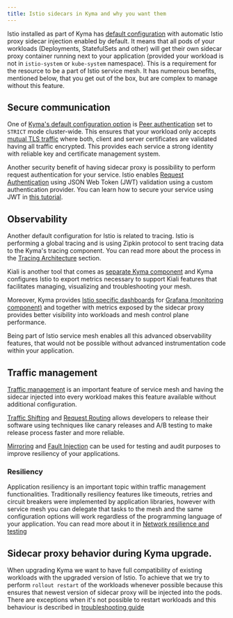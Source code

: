 ```yaml
---
title: Istio sidecars in Kyma and why you want them
---
```


Istio installed as part of Kyma has [default configuration](./smsh-02-default-istio-setup-in-kyma.md) with automatic Istio proxy sidecar injection enabled by default. It means that all pods of your workloads (Deployments, StatefulSets and other) will get their own sidecar proxy container running next to your application (provided your workload is not in `istio-system` or `kube-system` namespace). This is a requirement for the resource to be a part of Istio service mesh. It has numerous benefits, mentioned below, that you get out of the box, but are complex to manage without this feature.

## Secure communication

One of [Kyma's default configuration option](./smsh-02-default-istio-setup-in-kyma.md) is [Peer authentication](https://istio.io/latest/docs/concepts/security/#peer-authentication) set to `STRICT` mode cluster-wide. This ensures that your workload only accepts [mutual TLS traffic](https://www.cloudflare.com/learning/access-management/what-is-mutual-tls/) where both, client and server certificates are validated having all traffic encrypted. This provides each service a strong identity with reliable key and certificate management system.

Another security benefit of having sidecar proxy is possibility to perform request authentication for your service. Istio enables [Request Authentication](https://istio.io/latest/docs/reference/config/security/request_authentication/) using JSON Web Token (JWT) validation using a custom authentication provider. You can learn how to secure your service using JWT in [this tutorial](../../../03-tutorials/00-api-exposure/apix-05-expose-and-secure-workload-jwt.md).

## Observability

Another default configuration for Istio is related to tracing. Istio is performing a global tracing and is using Zipkin protocol to sent tracing data to the Kyma's tracing component. You can read more about the process in the [Tracing Architecture](../../../05-technical-reference/00-architecture/obsv-03-architecture-tracing.md) section.

Kiali is another tool that comes as [separate Kyma component](../../../05-technical-reference/00-architecture/obsv-04-architecture-kiali.md) and Kyma configures Istio to export metrics necessary to support Kiali features that facilitates managing, visualizing and troubleshooting your mesh.

Moreover, Kyma provides [Istio specific dashboards](https://istio.io/latest/docs/ops/integrations/grafana/#configuration) for [Grafana (monitoring component)](../../../05-technical-reference/00-architecture/obsv-01-architecture-monitoring.md) and together with metrics exposed by the sidecar proxy provides better visibility into workloads and mesh control plane performance.

Being part of Istio service mesh enables all this advanced observability features, that would not be possible without advanced instrumentation code within your application.

## Traffic management

[Traffic management](https://istio.io/latest/docs/concepts/traffic-management/) is an important feature of service mesh and having the sidecar injected into every workload makes this feature available without additional configuration.

[Traffic Shifting](https://istio.io/latest/docs/tasks/traffic-management/traffic-shifting/) and [Request Routing](https://istio.io/latest/docs/tasks/traffic-management/request-routing/) allows developers to release their software using techniques like canary releases and A/B testing to make release process faster and more reliable.

[Mirroring](https://istio.io/latest/docs/tasks/traffic-management/mirroring/) and [Fault Injection](https://istio.io/latest/docs/tasks/traffic-management/fault-injection/) can be used for testing and audit purposes to improve resiliency of your applications.

### Resiliency

Application resiliency is an important topic within traffic management functionalities. Traditionally resiliency features like timeouts, retries and circuit breakers were implemented by application libraries, however with service mesh you can delegate that tasks to the mesh and the same configuration options will work regardless of the programming language of your application. You can read more about it in [Network resilience and testing](https://istio.io/latest/docs/concepts/traffic-management/#network-resilience-and-testing)

## Sidecar proxy behavior during Kyma upgrade.

When upgrading Kyma we want to have full compatibility of existing workloads with the upgraded version of Istio. To achieve that we try to perform `rollout restart` of the workloads whenever possible because this ensures that newest version of sidecar proxy will be injected into the pods. There are exceptions when it's not possible to restart workloads and this behaviour is described in [troubleshooting guide](https://kyma-project.io/docs/kyma/latest/04-operation-guides/troubleshooting/apix-09-upgrade-sidecar-proxy#cause) 
